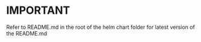 # IMPORTANT
Refer to README.md in the root of the helm chart folder for latest version of the README.md